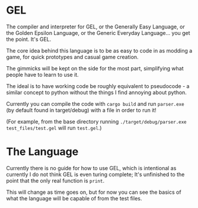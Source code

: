 # GEL
The compiler and interpreter for GEL, or the Generally Easy Language, or the Golden Epsilon Language, or the Generic Everyday Language... you get the point. It's GEL.

The core idea behind this language is to be as easy to code in as modding a game, for quick prototypes and casual game creation.

The gimmicks will be kept on the side for the most part, simplifying what people have to learn to use it.

The ideal is to have working code be roughly equivalent to pseudocode - a similar concept to python without the things I find annoying about python.

Currently you can compile the code with `cargo build` and run `parser.exe` (by default found in target/debug) with a file in order to run it!

(For example, from the base directory running `./target/debug/parser.exe test_files/test.gel` will run `test.gel`.)

# The Language

Currently there is no guide for how to use GEL, which is intentional as currently I do not think GEL is even turing complete; It's unfinished to the point that the only real function is `print`.

This will change as time goes on, but for now you can see the basics of what the language will be capable of from the test files.
